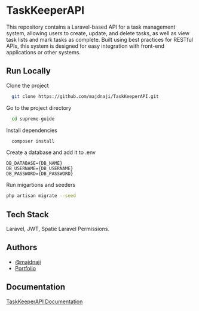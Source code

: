 
# TaskKeeperAPI

This repository contains a Laravel-based API for a task management system, allowing users to create, update, and delete tasks, as well as view task lists and mark tasks as complete. Built using best practices for RESTful APIs, this system is designed for easy integration with front-end applications or other systems.





## Run Locally

Clone the project

```bash
  git clone https://github.com/majdnaji/TaskKeeperAPI.git
```

Go to the project directory

```bash
  cd supreme-guide
```

Install dependencies

```bash
  composer install
```

Create a database and add it to .env
```
DB_DATABASE={DB_NAME}
DB_USERNAME={DB_USERNAME}
DB_PASSWORD={DB_PASSWORD}
```
Run migartions and seeders
```bash
php artisan migrate --seed
```

## Tech Stack

Laravel, JWT, Spatie Laravel Permissions.


## Authors

- [@majdnaji](https://www.github.com/majdnaji)
- [Portfolio](https://majdnaji.com)

## Documentation
[TaskKeeperAPI Documentation](https://elements.getpostman.com/redirect?entityId=8691292-44d9df32-d5f3-4dd3-934c-b097132e6b65&entityType=collection)
